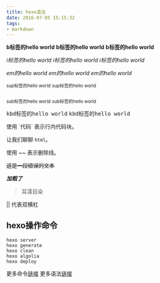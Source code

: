 ```yaml
---
title: hexo语法
date: 2016-07-05 15:15:32
tags:
- markdown
---
```


<b>b标签的hello world</b>  <b>b标签的hello world</b>  <b>b标签的hello world</b>

<i>i标签的hello world</i>  <i>i标签的hello world</i>  <i>i标签的hello world</i>

<em>em的hello world</em>  <em>em的hello world</em>  <em>em的hello world</em>

<sup>sup标签的hello world</sup>  <sup>sup标签的hello world</sup>

<sub>sub标签的hello world</sub>  <sub>sub标签的hello world</sub>
 
<kbd>kbd标签的hello world</kbd>  <kbd>kbd标签的hello world</kbd> 

使用 \`代码\` 表示行内代码块。
       
让我们聊聊 `html`。 

使用 ~~ 表示删除线。

~~这是一段错误的文本~~

***加粗了***

<blockquote class="blockquote-center">耳濡目染</blockquote>

&#124;&#124; 代表双横杠


## hexo操作命令
```
hexo server
hexo generate
hexo clean
hexo algolia
hexo deploy
```

更多命令[链接](https://hexo.io/zh-cn/docs/commands.html)
更多语法[链接](https://hexo.io/zh-cn/docs/)

